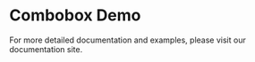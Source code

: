 # Combobox Demo

<ComboboxDemo />

For more detailed documentation and examples, please visit our documentation site.
